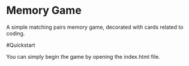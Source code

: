 # Memory Game

A simple matching pairs memory game, decorated with cards related to coding.

#Quickstart

You can simply begin the game by opening the index.html file.
